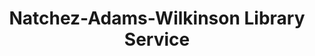 ---
layout: repo
title: "Natchez-Adams-Wilkinson Library Service"
id: 23586
permalink: repos/23586/
---